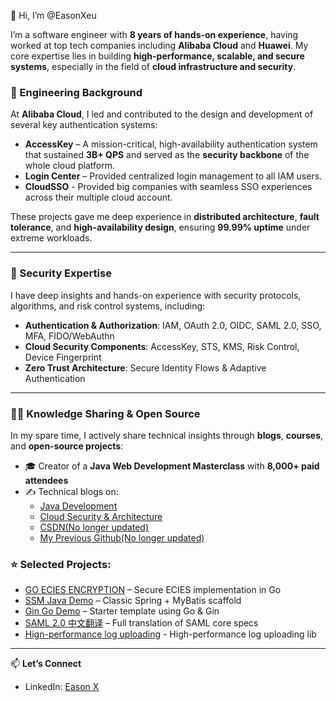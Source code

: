 👋 Hi, I’m @EasonXeu

I’m a software engineer with **8 years of hands-on experience**, having worked at top tech companies including **Alibaba Cloud** and **Huawei**. My core expertise lies in building **high-performance, scalable, and secure systems**, especially in the field of **cloud infrastructure and security**.

### 💼 Engineering Background

At **Alibaba Cloud**, I led and contributed to the design and development of several key authentication systems:

- **AccessKey** – A mission-critical, high-availability authentication system that sustained **3B+ QPS** and served as the **security backbone** of the whole cloud platform.  
- **Login Center** – Provided centralized login management to all IAM users.
- **CloudSSO** - Provided big companies with seamless SSO experiences across their multiple cloud account. 

These projects gave me deep experience in **distributed architecture**, **fault tolerance**, and **high-availability design**, ensuring **99.99% uptime** under extreme workloads.

---

### 🔐 Security Expertise

I have deep insights and hands-on experience with security protocols, algorithms, and risk control systems, including:

- **Authentication & Authorization**: IAM, OAuth 2.0, OIDC, SAML 2.0, SSO, MFA, FIDO/WebAuthn  
- **Cloud Security Components**: AccessKey, STS, KMS, Risk Control, Device Fingerprint  
- **Zero Trust Architecture**: Secure Identity Flows & Adaptive Authentication
---

### 🧑‍🏫 Knowledge Sharing & Open Source

In my spare time, I actively share technical insights through **blogs**, **courses**, and **open-source projects**:

- 🎓 Creator of a **Java Web Development Masterclass** with **8,000+ paid attendees**
- ✍️ Technical blogs on:
  - [Java Development](https://www.zhihu.com/column/yizhenn)  
  - [Cloud Security & Architecture](https://www.zhihu.com/column/cloudcomputing)
  - [CSDN(No longer updated)](https://blog.csdn.net/yizhenn)
  - [My Previous Github(No longer updated)](https://github.com/ZhenShiErGe)

### ⭐ Selected Projects:
- [GO ECIES ENCRYPTION](https://github.com/hotstar/ecies) – Secure ECIES implementation in Go  
- [SSM Java Demo](https://github.com/EasonXeu/ssmDemo) – Classic Spring + MyBatis scaffold  
- [Gin Go Demo](https://github.com/EasonXeu/go-web-demo) – Starter template using Go & Gin  
- [SAML 2.0 中文翻译](https://github.com/EasonXeu/saml-core-2.0-os) – Full translation of SAML core specs
- [Hign-performance log uploading](https://github.com/EasonXeu/go-event-uploader) - High-performance log uploading lib

---

📫 **Let’s Connect**
- LinkedIn: [Eason X](https://www.linkedin.com/in/eason-x-65120aa8/)
